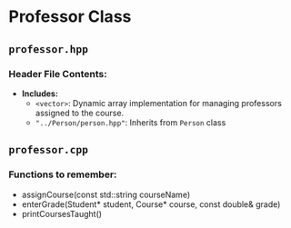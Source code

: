 # Professor Class

## `professor.hpp`

### Header File Contents:

- **Includes:**
  - `<vector>`: Dynamic array implementation for managing professors assigned to the course.
  - `"../Person/person.hpp"`: Inherits from `Person` class

## `professor.cpp`

### Functions to remember:

-   assignCourse(const std::string courseName)
-   enterGrade(Student* student, Course* course, const double& grade)
-   printCoursesTaught()